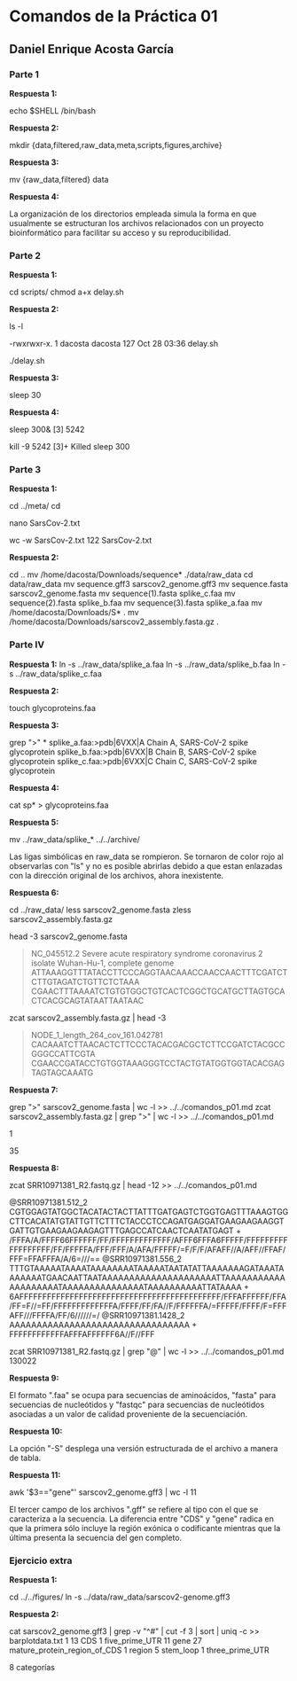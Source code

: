 # Comandos de la Práctica 01
## Daniel Enrique Acosta García

### Parte 1

**Respuesta 1:**

echo $SHELL
/bin/bash 

**Respuesta 2:**

mkdir {data,filtered,raw_data,meta,scripts,figures,archive}

**Respuesta 3:**

mv {raw_data,filtered} data

**Respuesta 4:**

La organización de los directorios empleada simula la forma en que usualmente se estructuran los archivos relacionados con un proyecto bioinformático para facilitar su acceso y su reproducibilidad.


### Parte 2

**Respuesta 1:**

cd scripts/
chmod a+x delay.sh


**Respuesta 2:**

ls -l 

-rwxrwxr-x. 1 dacosta dacosta  127 Oct 28 03:36 delay.sh


./delay.sh


**Respuesta 3:**

sleep 30

**Respuesta 4:**

sleep 300&
[3] 5242

kill -9 5242
[3]+  Killed                  sleep 300


### Parte 3

**Respuesta 1:**

cd ../meta/
cd

nano SarsCov-2.txt

wc -w SarsCov-2.txt 
122 SarsCov-2.txt


**Respuesta 2:**

cd ..
mv /home/dacosta/Downloads/sequence* ./data/raw_data
cd data/raw_data
mv sequence.gff3 sarscov2_genome.gff3
mv sequence.fasta sarscov2_genome.fasta
mv sequence\(1\).fasta splike_c.faa
mv sequence\(2\).fasta splike_b.faa
mv sequence\(3\).fasta splike_a.faa
mv /home/dacosta/Downloads/S* . 
mv /home/dacosta/Downloads/sarscov2_assembly.fasta.gz . 


### Parte IV

**Respuesta 1:**
ln -s ../raw_data/splike_a.faa 
ln -s ../raw_data/splike_b.faa 
ln -s ../raw_data/splike_c.faa 

**Respuesta 2:**

touch glycoproteins.faa

**Respuesta 3:**

grep ">" * 
splike_a.faa:>pdb|6VXX|A Chain A, SARS-CoV-2 spike glycoprotein
splike_b.faa:>pdb|6VXX|B Chain B, SARS-CoV-2 spike glycoprotein
splike_c.faa:>pdb|6VXX|C Chain C, SARS-CoV-2 spike glycoprotein

**Respuesta 4:**

cat sp* > glycoproteins.faa

**Respuesta 5:**

mv ../raw_data/splike_* ../../archive/

Las ligas simbólicas en raw_data se rompieron. Se tornaron de color rojo al observarlas con "ls" y no es posible abrirlas debido a que estan enlazadas con la dirección original de los archivos, ahora inexistente.

**Respuesta 6:**

cd ../raw_data/
less sarscov2_genome.fasta
zless sarscov2_assembly.fasta.gz

head -3 sarscov2_genome.fasta 
>NC_045512.2 Severe acute respiratory syndrome coronavirus 2 isolate Wuhan-Hu-1, complete genome
ATTAAAGGTTTATACCTTCCCAGGTAACAAACCAACCAACTTTCGATCTCTTGTAGATCTGTTCTCTAAA
CGAACTTTAAAATCTGTGTGGCTGTCACTCGGCTGCATGCTTAGTGCACTCACGCAGTATAATTAATAAC

zcat sarscov2_assembly.fasta.gz | head -3
>NODE_1_length_264_cov_161.042781
CACAAATCTTAACACTCTTCCCTACACGACGCTCTTCCGATCTACGCCGGGCCATTCGTA
CGAACCGATACCTGTGGTAAAGGGTCCTACTGTATGGTGGTACACGAGTAGTAGCAAATG


**Respuesta 7:**

grep ">" sarscov2_genome.fasta | wc -l >> ../../comandos_p01.md 
zcat sarscov2_assembly.fasta.gz | grep ">" | wc -l >> ../../comandos_p01.md 


1

35

**Respuesta 8:**

zcat SRR10971381_R2.fastq.gz | head -12 >> ../../comandos_p01.md 

@SRR10971381.512_2
CGTGGAGTATGGCTACATACTACTTATTTGATGAGTCTGGTGAGTTTAAAGTGGCTTCACATATGTATTGTTCTTTCTACCCTCCAGATGAGGATGAAGAAGAAGGTGATTGTGAAGAAGAAGAGTTTGAGCCATCAACTCAATATGAGT
+
/FFFA/A/FFFF66FFFFFF/FF/FFFFFFFFFFFFF/AFFF6FFFA6FFFFF/FFFFFFFFFFFFFFFFFF/FF/FFFFFA/FFF/FFF/A/AFA/FFFFF/=F/F/F/AFAFF//A/AFF//FFAF/FFF=FFAFFFA/A/6=///==
@SRR10971381.556_2
TTTGTAAAAATAAAATAAAAAAAATAAAAATAATATATTAAAAAAAGATAAATAAAAAAATGAACAATTAATAAAAAAAAAAAAAAAAAAAAATTAAAAAAAAAAAAAAAAAAAATAAAAAAAAAAAAAAATAAAAAAAAAATTATAAAA
+
6AFFFFFFFFFFFFFFFFFFFFFFFFFFFFFFFFFFFFFFFFFFFF/FFFAFFFFFF/FFA/FF=F//=FF/FFFFFFFFFFFFFA/FFFF/FF/FA//F/FFFFFFA/=FFFFF/FFFF/F=FFFAFF///FFFFA/FF/6//////=/
@SRR10971381.1428_2
AAAAAAAAAAAAAAAAAAAAAAAAAAAAAAAAA
+
FFFFFFFFFFFFAFFFAFFFFFF6A//F//FFF

zcat SRR10971381_R2.fastq.gz | grep "@" | wc -l >> ../../comandos_p01.md 
130022

**Respuesta 9:**

El formato ".faa" se ocupa para secuencias de aminoácidos, "fasta" para secuencias de nucleótidos y "fastqc" para secuencias de nucleótidos asociadas a un valor de calidad proveniente de la secuenciación.

**Respuesta 10:**

La opción "-S" desplega una versión estructurada de el archivo a manera de tabla.

**Respuesta 11:**

awk '$3=="gene"' sarscov2_genome.gff3 | wc -l
11

El tercer campo de los archivos ".gff" se refiere al tipo con el que se caracteriza a la secuencia. La diferencia entre "CDS" y "gene" radica en que la primera sólo incluye la región exónica o codificante mientras que la última presenta la secuencia del gen completo.

### Ejercicio extra

**Respuesta 1:**

cd ../../figures/
ln -s ../data/raw_data/sarscov2-genome.gff3

**Respuesta 2:**

cat sarscov2_genome.gff3 | grep -v &quot;^#&quot; | cut -f 3 | sort | uniq -c >> barplotdata.txt
      1 
     13 CDS
      1 five_prime_UTR
     11 gene
     27 mature_protein_region_of_CDS
      1 region
      5 stem_loop
      1 three_prime_UTR

8 categorías

